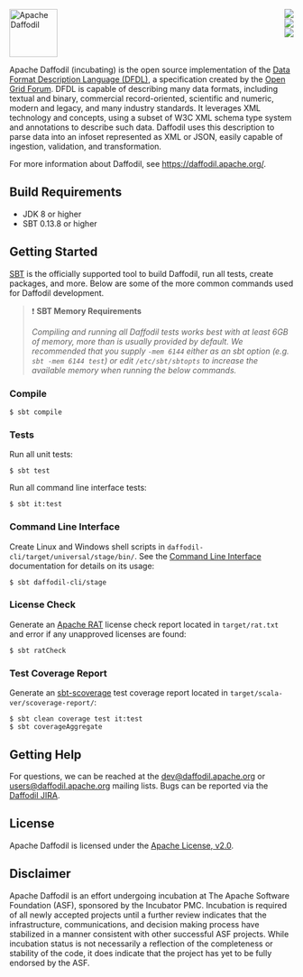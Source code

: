 <!--
  Licensed to the Apache Software Foundation (ASF) under one or more
  contributor license agreements.  See the NOTICE file distributed with
  this work for additional information regarding copyright ownership.
  The ASF licenses this file to You under the Apache License, Version 2.0
  (the "License"); you may not use this file except in compliance with
  the License.  You may obtain a copy of the License at

      http://www.apache.org/licenses/LICENSE-2.0

  Unless required by applicable law or agreed to in writing, software
  distributed under the License is distributed on an "AS IS" BASIS,
  WITHOUT WARRANTIES OR CONDITIONS OF ANY KIND, either express or implied.
  See the License for the specific language governing permissions and
  limitations under the License.
-->

[<img src="https://daffodil.apache.org/assets/themes/apache/img/apache-daffodil-logo.svg" height="85" align="left" alt="Apache Daffodil"/>][Website]
[<img src="https://img.shields.io/travis/apache/incubator-daffodil/master.svg" align="right"/>][TravisCI]
<br clear="right" />
[<img src="https://img.shields.io/codecov/c/github/apache/incubator-daffodil/master.svg" align="right"/>][CodeCov]
<br clear="right" />
[<img src="https://img.shields.io/maven-central/v/org.apache.daffodil/daffodil-core_2.12.svg?color=brightgreen&label=version" align="right"/>][Releases]
<br clear="both" />

Apache Daffodil (incubating) is the open source implementation of the [Data Format
Description Language (DFDL)], a specification created by the [Open Grid Forum]. DFDL is
capable of describing many data formats, including textual and binary, commercial
record-oriented, scientific and numeric, modern and legacy, and many industry standards.
It leverages XML technology and concepts, using a subset of W3C XML schema type system and
annotations to describe such data. Daffodil uses this description to parse data into an
infoset represented as XML or JSON, easily capable of ingestion, validation, and
transformation.

For more information about Daffodil, see https://daffodil.apache.org/.

## Build Requirements

* JDK 8 or higher
* SBT 0.13.8 or higher

## Getting Started

[SBT] is the officially supported tool to build Daffodil, run all tests, create packages,
and more. Below are some of the more common commands used for Daffodil development.

> :exclamation: **SBT Memory Requirements**
>
> *Compiling and running all Daffodil tests works best with at least 6GB of memory, more
> than is usually provided by default. We recommended that you supply ``-mem 6144`` either
> as an sbt option (e.g. ``sbt -mem 6144 test``) or edit ``/etc/sbt/sbtopts`` to increase
> the available memory when running the below commands.*

### Compile

```text
$ sbt compile
```
### Tests

Run all unit tests:

```text
$ sbt test 
```

Run all command line interface tests:

```text
$ sbt it:test
```

### Command Line Interface

Create Linux and Windows shell scripts in `daffodil-cli/target/universal/stage/bin/`. See
the [Command Line Interface] documentation for details on its usage:

```btext
$ sbt daffodil-cli/stage
```

### License Check

Generate an [Apache RAT] license check report located in ``target/rat.txt`` and error if
any unapproved licenses are found:

```text
$ sbt ratCheck
```

### Test Coverage Report

Generate an [sbt-scoverage] test coverage report located in
``target/scala-ver/scoverage-report/``:

```text
$ sbt clean coverage test it:test
$ sbt coverageAggregate
```

## Getting Help

For questions, we can be reached at the dev@daffodil.apache.org or
users@daffodil.apache.org mailing lists. Bugs can be reported via the [Daffodil JIRA].

## License

Apache Daffodil is licensed under the [Apache License, v2.0].

## Disclaimer

Apache Daffodil is an effort undergoing incubation at The Apache Software Foundation
(ASF), sponsored by the Incubator PMC. Incubation is required of all newly accepted
projects until a further review indicates that the infrastructure, communications, and
decision making process have stabilized in a manner consistent with other successful ASF
projects. While incubation status is not necessarily a reflection of the completeness or
stability of the code, it does indicate that the project has yet to be fully endorsed by
the ASF.




[Apache License, v2.0]: https://www.apache.org/licenses/LICENSE-2.0
[Apache RAT]: https://creadur.apache.org/rat/
[CodeCov]: https://codecov.io/gh/apache/incubator-daffodil/
[Command Line Interface]: https://daffodil.apache.org/cli/
[Daffodil JIRA]: https://issues.apache.org/jira/projects/DAFFODIL
[Data Format Description Language (DFDL)]: http://www.ogf.org/dfdl
[Open Grid Forum]: http://www.ogf.org
[Releases]: http://daffodil.apache.org/releases/
[SBT]: http://www.scala-sbt.org
[TravisCI]: https://travis-ci.org/apache/incubator-daffodil
[Website]: https://daffodil.apache.org
[sbt-scoverage]: https://github.com/scoverage/sbt-scoverage

